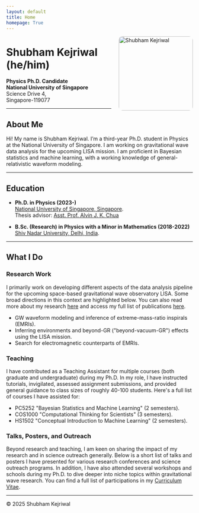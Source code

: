 ```yaml
---
layout: default
title: Home
homepage: True
---
```


<img src="/shubham/assets/profile_large.jpg" alt="Shubham Kejriwal" style="float: right; margin-left: 20px; width: 200px; border-radius: 10px;" />

# Shubham Kejriwal (he/him)
**Physics Ph.D. Candidate**   
**National University of Singapore**  
Science Drive 4,  
Singapore-119077  

---
## About Me

Hi! My name is Shubham Kejriwal. I’m a third-year Ph.D. student in Physics at the National University of Singapore. I am working on gravitational wave data analysis for the upcoming LISA mission. I am proficient in Bayesian statistics and machine learning, with a working knowledge of general-relativistic waveform modeling.

---
## Education

- **Ph.D. in Physics (2023-)**  
    [National University of Singapore, Singapore](https://www.nus.edu.sg/).   
    Thesis advisor: [Asst. Prof. Alvin J. K. Chua](https://www.physics.nus.edu.sg/faculty/chua-alvin-jk/)   

- **B.Sc. (Research) in Physics with a Minor in Mathematics (2018-2022)**  
    [Shiv Nadar University, Delhi, India](https://snu.edu.in/home/).   

---
## What I Do

### Research Work  

  I primarily work on developing different aspects of the data analysis pipeline for the upcoming space-based gravitational wave observatory LISA. Some broad directions in this context are highlighted below. You can also read more about my research [here](/shubham/research/) and access my full list of publications [here](/shubham/publications/).  
  
  - GW waveform modeling and inference of extreme-mass-ratio inspirals (EMRIs).  
  - Inferring environments and beyond-GR ("beyond-vacuum-GR") effects using the LISA mission.  
  - Search for electromagnetic counterparts of EMRIs.  

### Teaching  
  I have contributed as a Teaching Assistant for multiple courses (both graduate and undergraduate) during my Ph.D. In my role, I have instructed tutorials, invigilated, assessed assignment submissions, and provided general guidance to class sizes of roughly 40-100 students. Here's a full list of courses I have assisted for:  
  - PC5252 "Bayesian Statistics and Machine Learning" (2 semesters).  
  - COS1000 "Computational Thinking for Scientists" (3 semesters).   
  - HS1502 "Conceptual Introduction to Machine Learning" (2 semesters).  

    
### Talks, Posters, and Outreach
  Beyond research and teaching, I am keen on sharing the impact of my research and in science outreach generally. Below is a short list of talks and posters I have presented for various research conferences and science outreach programs. In addition, I have also attended several workshops and schools during my Ph.D. to dive deeper into niche topics within gravitational wave research. You can find a full list of participations in my [Curriculum Vitae](/assets/Shubham_Kejriwal_CV.pdf).
    
---
© 2025 Shubham Kejriwal

